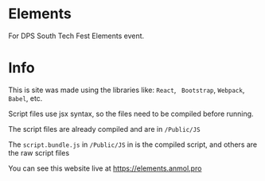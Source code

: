 # Elements
For DPS South Tech Fest Elements event.

# Info
This is site was made using the libraries like:
`React`, ` Bootstrap`, `Webpack`, `Babel`, etc.

Script files use jsx syntax, so the files need to be compiled before running.

The script files are already compiled and are in `/Public/JS`

The `script.bundle.js` in `/Public/JS` in  is the compiled script, and others are the raw script files

You can see this website live at https://elements.anmol.pro
